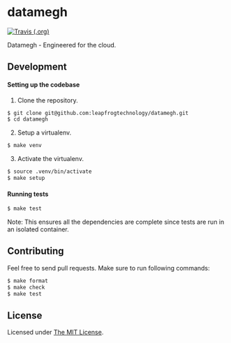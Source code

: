 # datamegh
[![Travis (.org)](https://img.shields.io/travis/leapfrogtechnology/datamegh?style=flat-square&branch=master)](https://travis-ci.org/leapfrogtechnology/datamegh)  



Datamegh - Engineered for the cloud.

## Development

#### Setting up the codebase

1. Clone the repository.

```bash
$ git clone git@github.com:leapfrogtechnology/datamegh.git
$ cd datamegh
```

2. Setup a virtualenv.

```bash
$ make venv
```

3. Activate the virtualenv.

```bash
$ source .venv/bin/activate
$ make setup
```

#### Running tests

```bash
$ make test
```

Note: This ensures all the dependencies are complete since tests are run in an isolated container.

## Contributing

Feel free to send pull requests.
Make sure to run following commands:
```bash
$ make format
$ make check
$ make test
```

## License

Licensed under [The MIT License](LICENSE).
